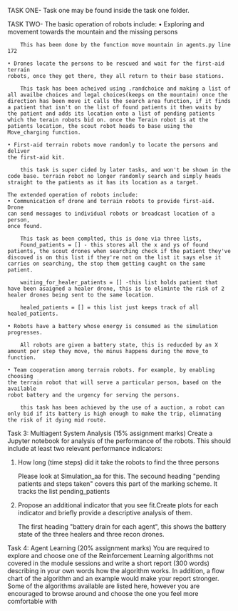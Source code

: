 TASK ONE-
Task one may be found inside the task one folder.

TASK TWO-
The basic operation of robots include:
• Exploring and movement towards the mountain and the missing persons

        This has been done by the function move mountain in agents.py line 172

    • Drones locate the persons to be rescued and wait for the first-aid terrain
    robots, once they get there, they all return to their base stations.

        This task has been acheived using .randchoice and making a list of all availbe choices and legal choices(keeps on the mountain) once the direction has been move it calls the search area function, if it finds a patient that isn't on the list of found patients it then waits by the patient and adds its location onto a list of pending patients which the terain robots bid on. once the Terain robot is at the patients location, the scout robot heads to base using the Move_charging function.

    • First-aid terrain robots move randomly to locate the persons and deliver
    the first-aid kit.

        this task is super cided by later tasks, and won't be shown in the code base. terrain robot no longer randomly search and simply heads straight to the patients as it has its location as a target.

    The extended operation of robots include:
    • Communication of drone and terrain robots to provide first-aid. Drone
    can send messages to individual robots or broadcast location of a person,
    once found.

        This task as been complted, this is done via three lists,
        Found_patients = [] - this stores all the x and ys of found patients, the scout drones when searching check if the patient they've discoved is on this list if they're not on the list it says else it carries on searching, the stop them getting caught on the same patient.

        waiting_for_healer_patients = [] -this list holds patient that have been asaigned a healer drone, this is to eliminte the risk of 2 healer drones being sent to the same location.

        healed_patients = [] = this list just keeps track of all healed_patients.

    • Robots have a battery whose energy is consumed as the simulation progresses.

        All robots are given a battery state, this is reducded by an X amount per step they move, the minus happens during the move_to function.

    • Team cooperation among terrain robots. For example, by enabling choosing
    the terrain robot that will serve a particular person, based on the available
    robot battery and the urgency for serving the persons.

        this task has been achieved by the use of a auction, a robot can only bid if its battery is high enough to make the trip, elimnating the risk of it dying mid route.

Task 3: Multiagent System Analysis (15% assignment marks)
Create a Jupyter notebook for analysis of the performance of the robots. This
should include at least two relevant performance indicators:

1. How long (time steps) did it take the robots to find the three persons

   Please look at Simulation_aa for this. The secound heading "pending patients and steps taken" covers this part of the marking scheme. It tracks the list pending_patients

2. Propose an additional indicator that you see fit.Create plots for each indicator and briefly provide a descriptive analysis of them.

   The first heading "battery drain for each agent", this shows the battery state of the three healers and three recon drones.

Task 4: Agent Learning (20% assignment marks)
You are required to explore and choose one of the Reinforcement Learning
algorithms not covered in the module sessions and write a short report (300
words) describing in your own words how the algorithm works. In addition, a
flow chart of the algorithm and an example would make your report stronger.
Some of the algorithms available are listed here, however you are encouraged to
browse around and choose the one you feel more comfortable with
